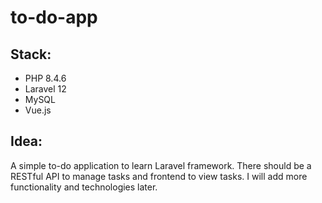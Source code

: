 # to-do-app

## Stack:
* PHP 8.4.6
* Laravel 12
* MySQL
* Vue.js

## Idea:
A simple to-do application to learn Laravel framework.
There should be a RESTful API to manage tasks and frontend to view tasks.
I will add more functionality and technologies later.
